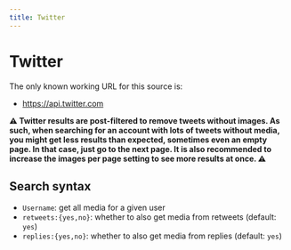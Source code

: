 ```yaml
---
title: Twitter
---
```



# Twitter

The only known working URL for this source is:
* <https://api.twitter.com>

**⚠️ Twitter results are post-filtered to remove tweets without images. As such, when searching for an account with lots of tweets without media, you might get less results than expected, sometimes even an empty page. In that case, just go to the next page. It is also recommended to increase the images per page setting to see more results at once. ⚠️**

## Search syntax

* `Username`: get all media for a given user
* `retweets:{yes,no}`: whether to also get media from retweets (default: `yes`)
* `replies:{yes,no}`: whether to also get media from replies (default: `yes`)